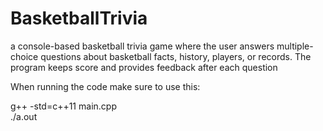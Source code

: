 # BasketballTrivia
a console-based basketball trivia game where the user answers multiple-choice questions about basketball facts, history, players, or records. The program keeps score and provides feedback after each question


When running the code make sure to use this:

g++ -std=c++11 main.cpp  
./a.out
